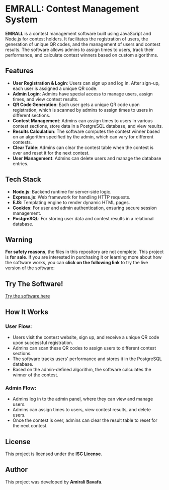 # EMRALL: Contest Management System

**EMRALL** is a contest management software built using JavaScript and Node.js for contest holders. It facilitates the registration of users, the generation of unique QR codes, and the management of users and contest results. The software allows admins to assign times to users, track their performance, and calculate contest winners based on custom algorithms.

## Features
- **User Registration & Login**: Users can sign up and log in. After sign-up, each user is assigned a unique QR code.
- **Admin Login**: Admins have special access to manage users, assign times, and view contest results.
- **QR Code Generation**: Each user gets a unique QR code upon registration, which is scanned by admins to assign times to users in different sections.
- **Contest Management**: Admins can assign times to users in various contest sections, store data in a PostgreSQL database, and view results.
- **Results Calculation**: The software computes the contest winner based on an algorithm specified by the admin, which can vary for different contests.
- **Clear Table**: Admins can clear the contest table when the contest is over and reset it for the next contest.
- **User Management**: Admins can delete users and manage the database entries.

## Tech Stack
- **Node.js**: Backend runtime for server-side logic.
- **Express.js**: Web framework for handling HTTP requests.
- **EJS**: Templating engine to render dynamic HTML pages.
- **Cookies**: For user and admin authentication, ensuring secure session management.
- **PostgreSQL**: For storing user data and contest results in a relational database.

## Warning

**For safety reasons**, the files in this repository are not complete. This project is **for sale**. If you are interested in purchasing it or learning more about how the software works, you can **click on the following link** to try the live version of the software:


## Try The Software!
[Try the software here](https://emrall.onrender.com/)

## How It Works

### User Flow:
- Users visit the contest website, sign up, and receive a unique QR code upon successful registration.
- Admins can scan these QR codes to assign users to different contest sections.
- The software tracks users' performance and stores it in the PostgreSQL database.
- Based on the admin-defined algorithm, the software calculates the winner of the contest.

### Admin Flow:
- Admins log in to the admin panel, where they can view and manage users.
- Admins can assign times to users, view contest results, and delete users.
- Once the contest is over, admins can clear the result table to reset for the next contest.
  
## License
This project is licensed under the **ISC License**.

## Author
This project was developed by **Amirali Bavafa**.
